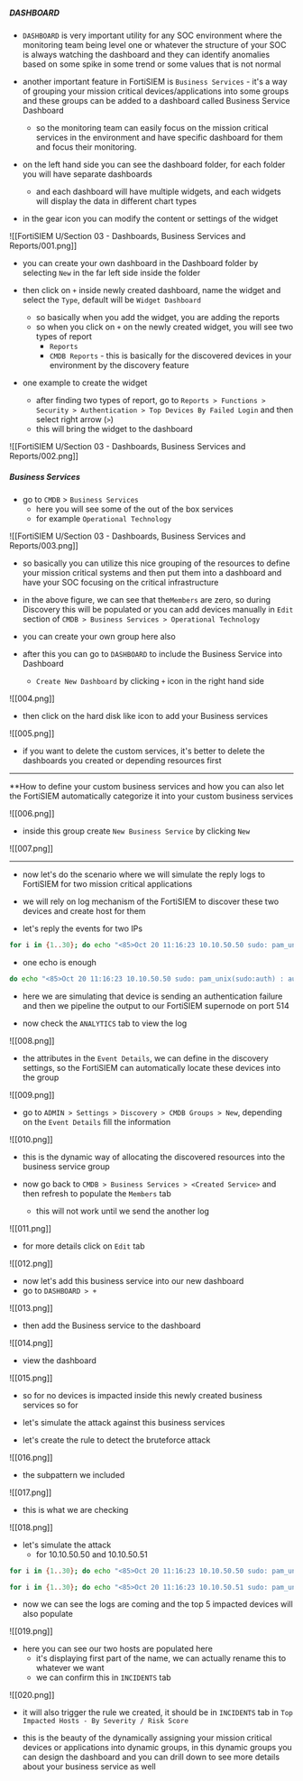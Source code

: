 ##### DASHBOARD

- `DASHBOARD` is very important utility for any SOC environment where the monitoring team being level one or whatever the structure of your SOC is always watching the dashboard and they can identify anomalies based on some spike in some trend or some values that is not normal

- another important feature in FortiSIEM is `Business Services` - it's a way of grouping your mission critical devices/applications into some groups and these groups can be added to a dashboard called Business Service Dashboard
	- so the monitoring team can easily focus on the mission critical services in the environment and have specific dashboard for them and focus their monitoring.

- on the left hand side you can see the dashboard folder, for each folder you will have separate dashboards
	- and each dashboard will have multiple widgets, and each widgets will display the data in different chart types
- in the gear icon you can modify the content or settings of the widget

![[FortiSIEM U/Section 03 - Dashboards, Business Services and Reports/001.png]]

- you can create your own dashboard in the Dashboard folder by selecting `New` in the far left side inside the folder
- then click on `+` inside newly created dashboard, name the widget and select the `Type`, default will be `Widget Dashboard`
	- so basically when you add the widget, you are adding the reports
	- so when you click on `+` on the newly created widget, you will see two types of report
		- `Reports`
		- `CMDB Reports` - this is basically for the discovered devices in your environment by the discovery feature

- one example to create the widget
	- after finding two types of report, go to `Reports > Functions > Security > Authentication > Top Devices By Failed Login` and then select right arrow (`>`)
	- this will bring the widget to the dashboard

![[FortiSIEM U/Section 03 - Dashboards, Business Services and Reports/002.png]]


##### Business Services

- go to `CMDB` > `Business Services`
	- here you will see some of the out of the box services
	- for example `Operational Technology`

![[FortiSIEM U/Section 03 - Dashboards, Business Services and Reports/003.png]]

- so basically you can utilize this nice grouping of the resources to define your mission critical systems and then put them into a dashboard and have your SOC focusing on the critical infrastructure
- in the above figure, we can see that the`Members` are zero, so during Discovery this will be populated or you can add devices manually in `Edit` section of `CMDB > Business Services > Operational Technology`
- you can create your own group here also

- after this you can go to `DASHBOARD` to include the Business Service into Dashboard
	- `Create New Dashboard` by clicking `+` icon in the right hand side

![[004.png]]

- then click on the hard disk like icon to add your Business services

![[005.png]]

- if you want to delete the custom services, it's better to delete the dashboards you created or depending resources first

---
**How to define your custom business services and how you can also let the FortiSIEM automatically categorize it  into your custom business services

![[006.png]]

- inside this group create `New Business Service` by clicking `New`

![[007.png]]



---
- now let's do the scenario where we will simulate the reply logs to FortiSIEM for two mission critical applications
- we will rely on log mechanism of the FortiSIEM to discover these two devices and create host for them

- let's reply the events for two IPs

```bash
for i in {1..30}; do echo "<85>Oct 20 11:16:23 10.10.50.50 sudo: pam_unix(sudo:auth) : authentication failure; logname= uid=1000 euid=0 tty=/dev/pts/3 ruser=dieter rhost= user=dieter" | nc 192.168.100.155 514; done
```

- one echo is enough

```bash
do echo "<85>Oct 20 11:16:23 10.10.50.50 sudo: pam_unix(sudo:auth) : authentication failure; logname= uid=1000 euid=0 tty=/dev/pts/3 ruser=dieter rhost= user=dieter" | nc 192.168.100.155 514
```

- here we are simulating that device is sending an authentication failure and then we pipeline the output to our FortiSIEM supernode on port 514

- now check the `ANALYTICS` tab to view the log

![[008.png]]

- the attributes in the `Event Details`, we can define in the discovery settings, so the FortiSIEM can automatically locate these devices into the group

![[009.png]]

- go to `ADMIN > Settings > Discovery > CMDB Groups > New`, depending on the `Event Details` fill the information

![[010.png]]

- this is the dynamic way of allocating the discovered resources into the business service group

- now go back to `CMDB > Business Services > <Created Service>` and then refresh to populate the `Members` tab
	- this will not work until we send the another log

![[011.png]]

- for more details click on `Edit` tab

![[012.png]]

- now let's add this business service into our new dashboard
- go to `DASHBOARD > +`

![[013.png]]

- then add the Business service to the dashboard

![[014.png]]

- view the dashboard

![[015.png]]

- so for no devices is impacted inside this newly created business services so for


- let's simulate the attack against this business services
- let's create the rule to detect the bruteforce attack

![[016.png]]

- the subpattern we included

![[017.png]]

- this is what we are checking

![[018.png]]

- let's simulate the attack 
	- for 10.10.50.50 and 10.10.50.51

```bash
for i in {1..30}; do echo "<85>Oct 20 11:16:23 10.10.50.50 sudo: pam_unix(sudo:auth) : authentication failure; logname= uid=1000 euid=0 tty=/dev/pts/3 ruser=dieter rhost= user=dieter" | nc 192.168.100.155 514; done
```

```bash
for i in {1..30}; do echo "<85>Oct 20 11:16:23 10.10.50.51 sudo: pam_unix(sudo:auth) : authentication failure; logname= uid=1000 euid=0 tty=/dev/pts/3 ruser=dieter rhost= user=dieter" | nc 192.168.100.155 514; done
```

- now we can see the logs are coming and the top 5 impacted devices will also populate

![[019.png]]

- here you can see our two hosts are populated here 
	- it's displaying first part of the name, we can actually rename this to whatever we want
	- we can confirm this in `INCIDENTS` tab

![[020.png]]

- it will also trigger the rule we created, it should be in `INCIDENTS` tab in `Top Impacted Hosts - By Severity / Risk Score`

- this is the beauty of the dynamically assigning your mission critical devices or applications into dynamic groups, in this dynamic groups you can design the dashboard and you can drill down to see more details about your business service as well
